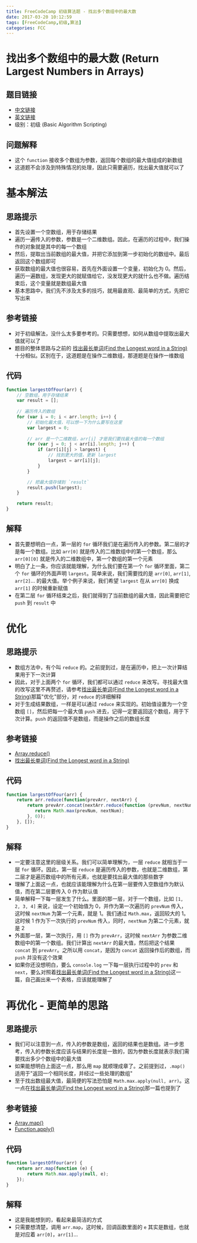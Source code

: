 ```yaml
---
title: FreeCodeCamp 初级算法题 - 找出多个数组中的最大数
date: 2017-03-20 10:12:59
tags: [FreeCodeCamp,初级,算法]
categories: FCC
---
```

# 找出多个数组中的最大数 (Return Largest Numbers in Arrays)
## 题目链接
- [中文链接](https://www.freecodecamp.cn/challenges/return-largest-numbers-in-arrays)
- [英文链接](https://www.freecodecamp.com/challenges/return-largest-numbers-in-arrays)
- 级别：初级 (Basic Algorithm Scripting)

## 问题解释
- 这个 `function` 接收多个数组为参数，返回每个数组的最大值组成的新数组
- 这道题不会涉及到特殊情况的处理，因此只需要遍历，找出最大值就可以了

<!-- more -->

# 基本解法
## 思路提示
- 首先设置一个空数组，用于存储结果
- 遍历一遍传入的参数，参数是一个二维数组。因此，在遍历的过程中，我们操作的对象就是其中的每一个数组
- 然后，提取出当前数组的最大值，并把它添加到第一步初始化的数组中。最后返回这个数组即可
- 获取数组的最大值也很容易，首先在外面设置一个变量，初始化为 0。然后，遍历一遍数组，发现更大的就赋值给它，没发现更大的就什么也不做。遍历结束后，这个变量就是数组最大值
- 基本思路中，我们先不涉及太多的技巧，就用最直观、最简单的方式，先把它写出来

## 参考链接
- 对于初级解法，没什么太多要参考的。只需要想想，如何从数组中提取出最大值就可以了
- 题目的整体思路与之前的 [找出最长单词(Find the Longest word in a String)](http://singsing.io/blog/fcc/basic-find-the-longest-word-in-a-string/) 十分相似。区别在于，这道题是在操作二维数组，那道题是在操作一维数组

## 代码
```js
function largestOfFour(arr) {
    // 空数组，用于存储结果
    var result = [];
    
    // 遍历传入的数组
    for (var i = 0; i < arr.length; i++) {
        // 初始化最大值，可以想一下为什么要写在这里
        var largest = 0;
        
        // arr 是一个二维数组，arr[i] 才是我们要找最大值的每一个数组
        for (var j = 0; j < arr[i].length; j++) {
            if (arr[i][j] > largest) {
                // 找到更大的值，更新 largest
                largest = arr[i][j];
            }
        }

        // 把最大值存储到 `result`
        result.push(largest);
    }

    return result;
}
```

## 解释
- 首先要想明白一点，第一层的 `for` 循环我们是在遍历传入的参数。第二层的才是每一个数组。比如 `arr[0]` 就是传入的二维数组中的第一个数组，那么 `arr[0][0]` 就是传入的二维数组中，第一个数组的第一个元素
- 明白了上一条，你应该就能理解，为什么我们要在第一个 `for` 循环里面，第二个 `for` 循环的外面声明 `largest`。简单来说，我们需要找的是 `arr[0]`, `arr[1]`, `arr[2]`... 的最大值。举个例子来说，我们希望 `largest` 在从 `arr[0]` 换成 `arr[1]` 的时候重新赋值
- 在第二层 `for` 循环结束之后，我们就得到了当前数组的最大值，因此需要把它 `push` 到 `result` 中

# 优化
## 思路提示
- 数组方法中，有个叫 `reduce` 的。之前提到过，是在遍历中，把上一次计算结果用于下一次计算
- 因此，对于上面两个 `for` 循环，我们都可以通过 `reduce` 来改写。寻找最大值的改写这里不再赘述，请参考[找出最长单词(Find the Longest word in a String)](http://singsing.io/blog/fcc/basic-find-the-longest-word-in-a-string/)那篇"优化"部分，对 `reduce` 的详细解释
- 对于生成结果数组，一样是可以通过 `reduce` 来实现的。初始值设置为一个空数组 `[]`，然后把每一个最大值 `push` 进去，记得一定要返回这个数组，用于下次计算。`push` 的返回值不是数组，而是操作之后的数组长度

## 参考链接
- [Array.reduce()](https://developer.mozilla.org/zh-CN/docs/Web/JavaScript/Reference/Global_Objects/Array/Reduce)
- [找出最长单词(Find the Longest word in a String)](http://singsing.io/blog/fcc/basic-find-the-longest-word-in-a-string/)

## 代码
```js
function largestOfFour(arr) {
    return arr.reduce(function(prevArr, nextArr) {
        return prevArr.concat(nextArr.reduce(function (prevNum, nextNum) {
           return Math.max(prevNum, nextNum); 
        }, 0));
    }, []); 
}
```

## 解释
- 一定要注意这里的层级关系。我们可以简单理解为，一层 `reduce` 就相当于一层 `for` 循环。因此，第一层 `reduce` 是遍历传入的参数，也就是二维数组，第二层才是遍历数组中的所有元素，也就是要找出最大值的那些数字
- 理解了上面这一点，也就应该能理解为什么在第一层要传入空数组作为默认值，而在第二层要传入 0 作为默认值
- 简单解释一下每一层发生了什么。里面的那一层，对于一个数组，比如 `[1, 2, 3, 4]` 来说，设定一个初始值为 0，并作为第一次遍历的 `prevNum` 传入，这时候 `nextNum` 为第一个元素，就是 1。我们通过 `Math.max`，返回较大的 1。这时候 1 作为下一次执行的 `prevNum` 传入，同时，`nextNum` 为第二个元素，就是 2
- 外面那一层，第一次执行，用 `[]` 作为 `prevArr`，这时候 `nextArr` 为参数二维数组中的第一个数组。我们计算出 `nextArr` 的最大值，然后把这个结果 `concat` 到 `prevArr`。之所以用 `concat`，是因为 `concat` 返回操作后的数组，而 `push` 并没有这个效果
- 如果你还没想明白，要么 `console.log` 一下每一层执行过程中的 `prev` 和 `next`，要么对照着[找出最长单词(Find the Longest word in a String)](http://singsing.io/blog/fcc/basic-find-the-longest-word-in-a-string/)这一篇，自己画出来一个表格，应该就能理解了

# 再优化 - 更简单的思路
## 思路提示
- 我们可以注意到一点，传入的参数是数组，返回的结果也是数组。进一步思考，传入的参数长度应该与结果的长度是一致的，因为参数长度就表示我们需要找出多少个数组中的最大值
- 如果能想明白上面这一点，那么用 `map` 就顺理成章了。之前提到过，`.map()` 适用于"返回一个相同长度，并经过一些处理的数组"
- 至于找出数组最大值，最简便的写法恐怕是 `Math.max.apply(null, arr)`。这一点在[找出最长单词(Find the Longest word in a String)](http://singsing.io/blog/fcc/basic-find-the-longest-word-in-a-string/)那一篇也提到了

## 参考链接
- [Array.map()](https://developer.mozilla.org/zh-CN/docs/Web/JavaScript/Reference/Global_Objects/Array/map)
- [Function.apply()](https://developer.mozilla.org/zh-CN/docs/Web/JavaScript/Reference/Global_Objects/Function/apply)

## 代码
```js
function largestOfFour(arr) {
    return arr.map(function (e) {
        return Math.max.apply(null, e);
    });
}
```

## 解释
- 这是我能想到的，看起来最简洁的方式
- 只需要想清楚，调用 `arr.map`，这时候，回调函数里面的 `e` 其实是数组，也就是对应着 `arr[0]`，`arr[1]`...

